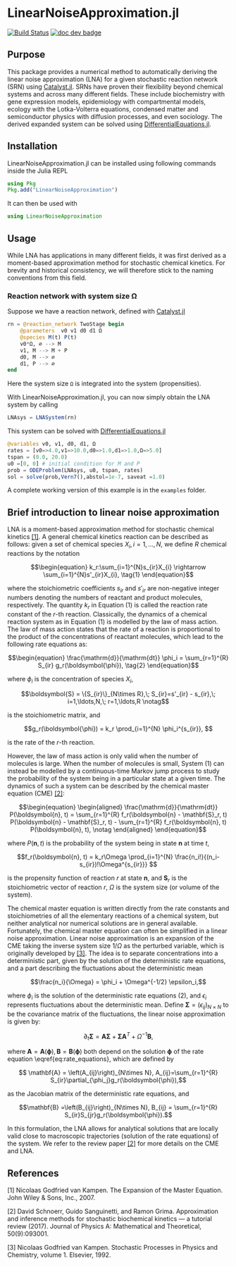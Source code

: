 # LinearNoiseApproximation.jl

[![Build Status](https://github.com/xiaomingfu2013/LinearNoiseApproximation.jl/actions/workflows/CI.yml/badge.svg?branch=main)](https://github.com/xiaomingfu2013/LinearNoiseApproximation.jl/actions/workflows/CI.yml?query=branch%3Amain)
[![doc dev badge](https://img.shields.io/badge/docs-dev-blue.svg)](https://xiaomingfu2013.github.io/LinearNoiseApproximation.jl/dev/)

 
## Purpose

This package provides a numerical method to automatically deriving the linear
noise approximation (LNA) for a given stochastic reaction network (SRN) using
[Catalyst.jl](https://github.com/SciML/Catalyst.jl). SRNs have proven their
flexibility beyond chemical systems and across many different fields. These
include biochemistry with gene expression models, epidemiology with
compartmental models, ecology with the Lotka-Volterra equations, condensed
matter and semiconductor physics with diffusion processes, and even sociology.
The derived expanded system can be solved using
[DifferentialEquations.jl](https://github.com/JuliaDiffEq/DifferentialEquations.jl).


## Installation
LinearNoiseApproximation.jl can be installed using following commands inside
the Julia REPL

```julia
using Pkg
Pkg.add("LinearNoiseApproximation")
```

It can then be used with

```julia
using LinearNoiseApproximation
```


## Usage

While LNA has applications in many different fields, it was first derived as a
moment-based approximation method for stochastic chemical kinetics. For
brevity and historical consistency, we will therefore stick to the naming
conventions from this field.

### Reaction network with system size Ω

Suppose we have a reaction network, defined with
[Catalyst.jl](https://github.com/SciML/Catalyst.jl)

```julia
rn = @reaction_network TwoStage begin
    @parameters  v0 v1 d0 d1 Ω
    @species M(t) P(t)
    v0*Ω, ∅ --> M
    v1, M --> M + P
    d0, M --> ∅
    d1, P --> ∅
end
```

Here the system size `Ω` is integrated into the system (propensities).

With LinearNoiseApproximation.jl, you can now simply obtain the LNA system by
calling

```julia
LNAsys = LNASystem(rn)
```
This system can be solved with [DifferentialEquations.jl](https://github.com/JuliaDiffEq/DifferentialEquations.jl)

```julia
@variables v0, v1, d0, d1, Ω
rates = [v0=>4.0,v1=>10.0,d0=>1.0,d1=>1.0,Ω=>5.0]
tspan = (0.0, 20.0)
u0 =[0, 0] # initial condition for M and P
prob = ODEProblem(LNAsys, u0, tspan, rates)
sol = solve(prob,Vern7(),abstol=1e-7, saveat =1.0)
```

A complete working version of this example is in the `examples` folder.


## Brief introduction to linear noise approximation

LNA is a moment-based approximation method for stochastic chemical kinetics
[[1]](#1). A general chemical kinetics reaction can be described as follows:
given a set of chemical species $X_{i}, i = 1, \ldots, N$, we define $R$
chemical reactions by the notation

```math
\begin{equation}
        k_r:\sum_{i=1}^{N}s_{ir}X_{i} \rightarrow
        \sum_{i=1}^{N}s'_{ir}X_{i}, \tag{1}
\end{equation}
```

where the stoichiometric coefficients $s_{ir}$ and $s'_{ir}$ are non-negative
integer numbers denoting the numbers of reactant and product molecules,
respectively. The quantity $k_r$ in Equation (1) is called the reaction rate
constant of the $r$-th reaction. Classically, the dynamics of a chemical
reaction system as in Equation (1) is modelled by the law of mass action. The
law of mass action states that the rate of a reaction is proportional to the
product of the concentrations of reactant molecules, which lead to the
following rate equations as:

```math
\begin{equation}
    \frac{\mathrm{d}}{\mathrm{dt}} \phi_i =
    \sum_{r=1}^{R} S_{ir} g_r(\boldsymbol{\phi}), \tag{2}
\end{equation}
```

where $\phi_i$ is the concentration of species $X_i$, 

```math
\boldsymbol{S} = \{S_{ir}\}_{N\times R},\;
S_{ir}=s'_{ir} - s_{ir},\;
i=1,\ldots,N,\; r=1,\ldots,R \notag
```

is the stoichiometric matrix, and 

```math
g_r(\boldsymbol{\phi}) = k_r \prod_{i=1}^{N} \phi_i^{s_{ir}}, 
```

is the rate of the $r$-th reaction. 

However, the law of mass action is only valid when the number of molecules is
large. When the number of molecules is small, System (1) can instead be
modelled by a continuous-time Markov jump process to study the probability of
the system being in a particular state at a given time. The dynamics of such a
system can be described by the chemical master equation (CME) [[2]](#2):

```math
\begin{equation}
    \begin{aligned}
        \frac{\mathrm{d}}{\mathrm{dt}} P(\boldsymbol{n}, t) =
        \sum_{r=1}^{R} f_r(\boldsymbol{n} -
        \mathbf{S}_r, t) P(\boldsymbol{n} -
        \mathbf{S}_r, t) -
        \sum_{r=1}^{R} f_r(\boldsymbol{n}, t) P(\boldsymbol{n}, t), \notag
    \end{aligned}
\end{equation}
```

where $P(\boldsymbol{n}, t)$ is the probability of the system being in state
$\boldsymbol{n}$ at time $t$, 

```math
f_r(\boldsymbol{n}, t) =
k_r\Omega \prod_{i=1}^{N} \frac{n_i!}{(n_i-s_{ir})!\Omega^{s_{ir}}} 
```

is the propensity function of reaction $r$ at state $\boldsymbol{n}$, and
$\mathbf{S}_r$ is the stoichiometric vector of reaction $r$, $\Omega$ is the
system size (or volume of the system).

The chemical master equation is written directly from the rate constants and
stoichiometries of all the elementary reactions of a chemical system, but
neither analytical nor numerical solutions are in general available.
Fortunately, the chemical master equation can often be simplified in a linear
noise approximation. Linear noise approximation is an expansion of the CME
taking the inverse system size $1/\Omega$ as the perturbed variable, which is
originally developed by [[3]](#3). The idea is to separate concentrations into
a deterministic part, given by the solution of the deterministic rate
equations, and a part describing the fluctuations about the deterministic mean

```math
\frac{n_i}{\Omega} = \phi_i  + \Omega^{-1/2} \epsilon_i,
```

where $\phi_i$ is the solution of the deterministic rate equations (2), and
$\epsilon_i$ represents fluctuations about the deterministic mean. Define
$\boldsymbol{\Sigma}=\left(\epsilon_{ij}\right)_{N\times N}$ to be the
covariance matrix of the fluctuations, the linear noise approximation is given
by:

```math
\begin{equation}
    \partial_t \boldsymbol{\Sigma} =
    \mathbf{A} \boldsymbol{\Sigma} +
    \boldsymbol{\Sigma} \mathbf{A}^T +
    \Omega^{-1} \mathbf{B}, \tag{3}
\end{equation}
```

where $\mathbf{A}=\mathbf{A}(\boldsymbol{\phi}),\,
\mathbf{B}=\mathbf{B}(\boldsymbol{\phi})$ both depend on the solution
$\boldsymbol{\phi}$ of the rate equation \eqref{eq:rate_equations}, which are
defined by 

```math
 \mathbf{A} = \left(A_{ij}\right)_{N\times N},
 A_{ij}=\sum_{r=1}^{R} S_{ir}\partial_{\phi_j}g_r(\boldsymbol{\phi}),
```

as the Jacobian matrix of the deterministic rate equations, and 

```math
\mathbf{B} =\left(B_{ij}\right)_{N\times N}, B_{ij} =
\sum_{r=1}^{R} S_{ir}S_{jr}g_r(\boldsymbol{\phi}).
```

In this formulation, the LNA allows for analytical solutions that are locally
valid close to macroscopic trajectories (solution of the rate equations) of
the system. We refer to the review paper [[2]](#2) for more details on the CME
and LNA.

## References
<a id="1">[1]</a> Nicolaas Godfried van Kampen. The Expansion of the Master Equation. John Wiley & Sons, Inc., 2007. 

<a id="2">[2]</a> David Schnoerr, Guido Sanguinetti, and Ramon Grima. Approximation and inference methods for stochastic biochemical kinetics — a tutorial review (2017). Journal of Physics A: Mathematical and Theoretical, 50(9):093001.

<a id="3">[3]</a> Nicolaas Godfried van Kampen. Stochastic Processes in Physics and Chemistry, volume 1. Elsevier, 1992.
